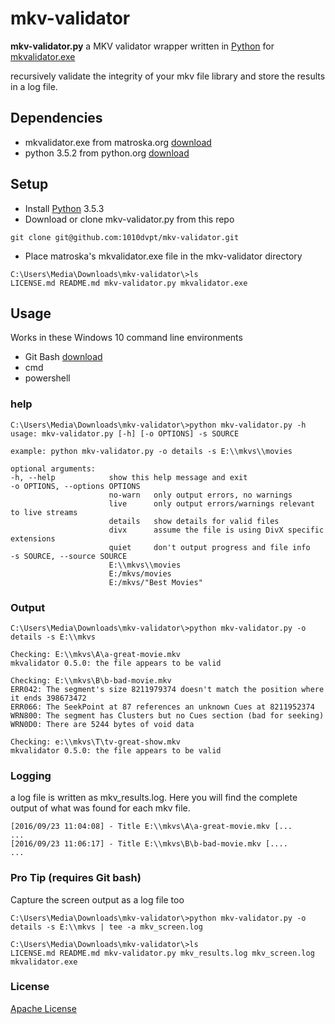 # mkv-validator

**mkv-validator.py** a MKV validator wrapper written in [Python](https://www.python.org/downloads/) for [mkvalidator.exe](https://www.matroska.org/downloads/mkvalidator.html)

recursively validate the integrity of your mkv file library and store the results in a log file.

## Dependencies
- mkvalidator.exe from matroska.org [download](https://www.matroska.org/downloads/mkvalidator.html)
- python 3.5.2 from python.org [download](https://www.python.org/downloads/)

## Setup
- Install [Python](https://www.python.org/downloads/) 3.5.3
- Download or clone mkv-validator.py from this repo
```
git clone git@github.com:1010dvpt/mkv-validator.git
```
- Place matroska's mkvalidator.exe file in the mkv-validator directory
```
C:\Users\Media\Downloads\mkv-validator\>ls
LICENSE.md README.md mkv-validator.py mkvalidator.exe
```
## Usage
Works in these Windows 10 command line environments
- Git Bash [download](https://git-for-windows.github.io/)
- cmd
- powershell

### help
```
C:\Users\Media\Downloads\mkv-validator\>python mkv-validator.py -h
usage: mkv-validator.py [-h] [-o OPTIONS] -s SOURCE

example: python mkv-validator.py -o details -s E:\\mkvs\\movies

optional arguments:
-h, --help            show this help message and exit
-o OPTIONS, --options OPTIONS
                      no-warn   only output errors, no warnings
                      live      only output errors/warnings relevant to live streams
                      details   show details for valid files
                      divx      assume the file is using DivX specific extensions
                      quiet     don't output progress and file info
-s SOURCE, --source SOURCE
                      E:\\mkvs\\movies
                      E:/mkvs/movies
                      E:/mkvs/"Best Movies"
```
### Output
```
C:\Users\Media\Downloads\mkv-validator\>python mkv-validator.py -o details -s E:\\mkvs

Checking: E:\\mkvs\A\a-great-movie.mkv
mkvalidator 0.5.0: the file appears to be valid

Checking: E:\\mkvs\B\b-bad-movie.mkv
ERR042: The segment's size 8211979374 doesn't match the position where it ends 398673472
ERR066: The SeekPoint at 87 references an unknown Cues at 8211952374
WRN800: The segment has Clusters but no Cues section (bad for seeking)
WRN0D0: There are 5244 bytes of void data

Checking: e:\\mkvs\T\tv-great-show.mkv
mkvalidator 0.5.0: the file appears to be valid
```
### Logging
a log file is written as mkv_results.log.  Here you will find the complete output of what was found for each mkv file.
```
[2016/09/23 11:04:08] - Title E:\\mkvs\A\a-great-movie.mkv [...
...
[2016/09/23 11:06:17] - Title E:\\mkvs\B\b-bad-movie.mkv [....
...
```
### Pro Tip (requires Git bash)
Capture the screen output as a log file too
```
C:\Users\Media\Downloads\mkv-validator\>python mkv-validator.py -o details -s E:\\mkvs | tee -a mkv_screen.log
```
```
C:\Users\Media\Downloads\mkv-validator\>ls
LICENSE.md README.md mkv-validator.py mkv_results.log mkv_screen.log mkvalidator.exe
```
### License
[Apache License](http://apache.org/licenses/LICENSE-2.0.html)
